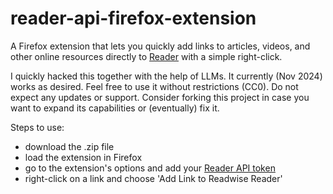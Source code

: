 # reader-api-firefox-extension
 A Firefox extension that lets you quickly add links to articles, videos, and other online resources directly to [Reader](https://readwise.io/read) with a simple right-click. 

 I quickly hacked this together with the help of LLMs. It currently (Nov 2024) works as desired. Feel free to use it without restrictions (CC0). Do not expect any updates or support. Consider forking this project in case you want to expand its capabilities or (eventually) fix it.

 Steps to use:
 - download the .zip file
 - load the extension in Firefox
 - go to the extension's options and add your [Reader API token](https://readwise.io/access_token)
 - right-click on a link and choose 'Add Link to Readwise Reader'
